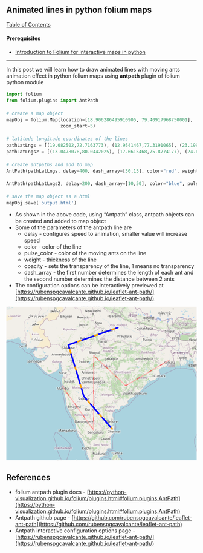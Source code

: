 ## Animated lines in python folium maps

[Table of Contents](https://nagasudhir.blogspot.com/2020/04/taming-python-table-of-contents.html)

#### Prerequisites
* [Introduction to Folium for interactive maps in python](https://nagasudhir.blogspot.com/2021/07/introduction-to-folium-for-interactive.html)

<hr/>

In this post we will learn how to draw animated lines with moving ants animation effect in python folium maps using **antpath** plugin of folium python module


```python
import folium
from folium.plugins import AntPath

# create a map object
mapObj = folium.Map(location=[18.906286495910905, 79.40917968750001],
                    zoom_start=5)

# latitude longitude coordinates of the lines
pathLatLngs = [(19.082502,72.7163773), (12.9541467,77.3191065), (23.199546,77.3234906), (19.0860154,82.0145882), (22.5355649,88.2649519)]
pathLatLngs2 = [(13.0478078,80.0442025), (17.6615468,75.8774177), (24.6083586,73.6636725), (26.8488213,80.860112)]

# create antpaths and add to map
AntPath(pathLatLngs, delay=400, dash_array=[30,15], color="red", weight=3).add_to(mapObj)

AntPath(pathLatLngs2, delay=200, dash_array=[10,50], color="blue", pulse_color="orange", weight=5, opacity=1).add_to(mapObj)

# save the map object as a html
mapObj.save('output.html')

```

-   As shown in the above code, using “Antpath” class, antpath objects can be created and added to map object
-   Some of the parameters of the antpath line are
    -   delay - configures speed to animation, smaller value will increase speed
    -   color - color of the line
    -   pulse_color - color of the moving ants on the line
    -   weight - thickness of the line
    -   opacity - sets the transparency of the line, 1 means no transparency
    -   dash_array - the first number determines the length of each ant and the second number determines the distance between 2 ants
-   The configuration options can be interactively previewed at [https://rubenspgcavalcante.github.io/leaflet-ant-path/](https://rubenspgcavalcante.github.io/leaflet-ant-path/)

![folium_antpath_demo.png](https://github.com/nagasudhirpulla/taming_python/blob/master/blog/skills/assets/img/folium_antpath_demo.png?raw=true)

## References

-   folium antpath plugin docs - [https://python-visualization.github.io/folium/plugins.html#folium.plugins.AntPath](https://python-visualization.github.io/folium/plugins.html#folium.plugins.AntPath)
-   Antpath github page - [https://github.com/rubenspgcavalcante/leaflet-ant-path](https://github.com/rubenspgcavalcante/leaflet-ant-path)
-   Antpath interactive configuration options page - [https://rubenspgcavalcante.github.io/leaflet-ant-path/](https://rubenspgcavalcante.github.io/leaflet-ant-path/)
<!--stackedit_data:
eyJoaXN0b3J5IjpbLTEyNzI5Mjc2ODksLTE3NDYxOTE5MDYsLT
IwODg3NDY2MTJdfQ==
-->